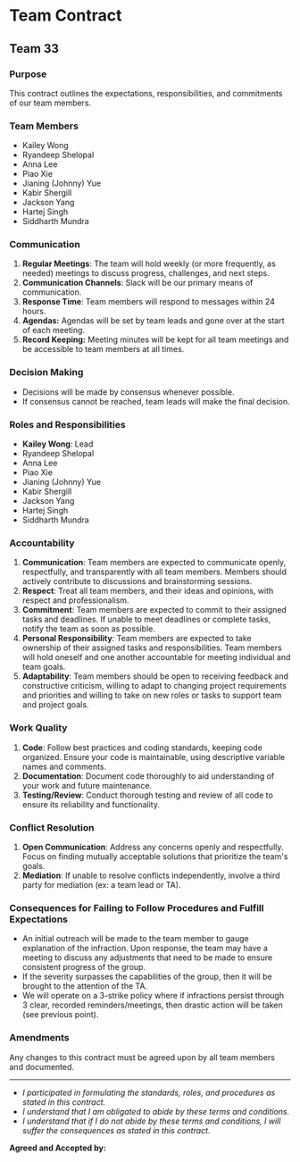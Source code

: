# Team Contract

## Team 33

### Purpose
This contract outlines the expectations, responsibilities, and commitments of our team members.

### Team Members
- Kailey Wong
- Ryandeep Shelopal
- Anna Lee
- Piao Xie
- Jianing (Johnny) Yue
- Kabir Shergill 
- Jackson Yang
- Hartej Singh
- Siddharth Mundra

### Communication
1. **Regular Meetings**: The team will hold weekly (or more frequently, as needed) meetings to discuss progress, challenges, and next steps.
2. **Communication Channels**: Slack will be our primary means of communication.
3. **Response Time**: Team members will respond to messages within 24 hours.
4. **Agendas:** Agendas will be set by team leads and gone over at the start of each meeting.
5. **Record Keeping:** Meeting minutes will be kept for all team meetings and be accessible to team members at all times.

### Decision Making
- Decisions will be made by consensus whenever possible.
- If consensus cannot be reached, team leads will make the final decision.

### Roles and Responsibilities
- **Kailey Wong**: Lead
- Ryandeep Shelopal
- Anna Lee
- Piao Xie
- Jianing (Johnny) Yue
- Kabir Shergill
- Jackson Yang
- Hartej Singh
- Siddharth Mundra


### Accountability
1. **Communication**: Team members are expected to communicate openly, respectfully, and transparently with all team members. Members should actively contribute to discussions and brainstorming sessions.
2. **Respect**: Treat all team members, and their ideas and opinions, with respect and professionalism.
3. **Commitment**: Team members are expected to commit to their assigned tasks and deadlines. If unable to meet deadlines or complete tasks, notify the team as soon as possible.
4. **Personal Responsibility**: Team members are expected to take ownership of their assigned tasks and responsibilities. Team members will hold oneself and one another accountable for meeting individual and team goals.
5. **Adaptability**: Team members should be open to receiving feedback and constructive criticism, willing to adapt to changing project requirements and priorities and willing to take on new roles or tasks to support team and project goals.

### Work Quality
1. **Code**: Follow best practices and coding standards, keeping code organized. Ensure your code is maintainable, using descriptive variable names and comments.
2. **Documentation**: Document code thoroughly to aid understanding of your work and future maintenance.
3. **Testing/Review**: Conduct thorough testing and review of all code to ensure its reliability and functionality.

### Conflict Resolution
1. **Open Communication**: Address any concerns openly and respectfully. Focus on finding mutually acceptable solutions that prioritize the team's goals.
2. **Mediation**: If unable to resolve conflicts independently, involve a third party for mediation (ex: a team lead or TA).

### Consequences for Failing to Follow Procedures and Fulfill Expectations
- An initial outreach will be made to the team member to gauge explanation of the infraction. Upon response, the team may have a meeting to discuss any adjustments that need to be made to ensure consistent progress of the group.
- If the severity surpasses the capabilities of the group, then it will be brought to the attention of the TA.
- We will operate on a 3-strike policy where if infractions persist through 3 clear, recorded reminders/meetings, then drastic action will be taken (see previous point).


### Amendments
Any changes to this contract must be agreed upon by all team members and documented.

---
- *I participated in formulating the standards, roles, and procedures as stated in this contract.*
- *I understand that I am obligated to abide by these terms and conditions.*
- *I understand that if I do not abide by these terms and conditions, I will suffer the consequences as stated in this contract.*

**Agreed and Accepted by:**

